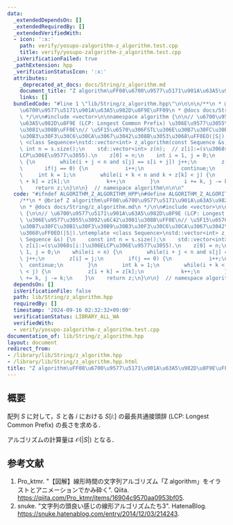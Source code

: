 ```yaml
---
data:
  _extendedDependsOn: []
  _extendedRequiredBy: []
  _extendedVerifiedWith:
  - icon: ':x:'
    path: verify/yosupo-zalgorithm-z_algorithm.test.cpp
    title: verify/yosupo-zalgorithm-z_algorithm.test.cpp
  _isVerificationFailed: true
  _pathExtension: hpp
  _verificationStatusIcon: ':x:'
  attributes:
    _deprecated_at_docs: docs/String/z_algorithm.md
    document_title: "Z algorithm\uFF08\u6700\u9577\u5171\u901A\u63A5\u982D\u8F9E\uFF09"
    links: []
  bundledCode: "#line 1 \"lib/String/z_algorithm.hpp\"\n\n\n\n/**\n * @brief Z algorithm\uFF08\
    \u6700\u9577\u5171\u901A\u63A5\u982D\u8F9E\uFF09\n * @docs docs/String/z_algorithm.md\n\
    \ */\n\n#include <vector>\n\nnamespace algorithm {\n\n// \u6700\u9577\u5171\u901A\
    \u63A5\u982D\u8F9E (LCP: Longest Common Prefix) \u306E\u9577\u3055\u3092\u6C42\
    \u3081\u308B\uFF0E\n// \u5F15\u6570\u306FSTL\u306E\u30B7\u30FC\u30B1\u30F3\u30B9\
    \u30B3\u30F3\u30C6\u30CA\u3067\u3042\u308B\u3053\u3068\uFF0EO(|S|).\ntemplate\
    \ <class Sequence>\nstd::vector<int> z_algorithm(const Sequence &s) {\n    const\
    \ int n = s.size();\n    std::vector<int> z(n);  // z[i]:=(s\u3068s[i:]\u306E\
    LCP\u306E\u9577\u3055).\n    z[0] = n;\n    int i = 1, j = 0;\n    while(i < n)\
    \ {\n        while(i + j < n and s[j] == s[i + j]) j++;\n        z[i] = j;\n \
    \       if(j == 0) {\n            i++;\n            continue;\n        }\n   \
    \     int k = 1;\n        while(i + k < n and k + z[k] < j) {\n            z[i\
    \ + k] = z[k];\n            k++;\n        }\n        i += k, j -= k;\n    }\n\
    \    return z;\n}\n\n}  // namespace algorithm\n\n\n"
  code: "#ifndef ALGORITHM_Z_ALGORITHM_HPP\n#define ALGORITHM_Z_ALGORITHM_HPP 1\n\n\
    /**\n * @brief Z algorithm\uFF08\u6700\u9577\u5171\u901A\u63A5\u982D\u8F9E\uFF09\
    \n * @docs docs/String/z_algorithm.md\n */\n\n#include <vector>\n\nnamespace algorithm\
    \ {\n\n// \u6700\u9577\u5171\u901A\u63A5\u982D\u8F9E (LCP: Longest Common Prefix)\
    \ \u306E\u9577\u3055\u3092\u6C42\u3081\u308B\uFF0E\n// \u5F15\u6570\u306FSTL\u306E\
    \u30B7\u30FC\u30B1\u30F3\u30B9\u30B3\u30F3\u30C6\u30CA\u3067\u3042\u308B\u3053\
    \u3068\uFF0EO(|S|).\ntemplate <class Sequence>\nstd::vector<int> z_algorithm(const\
    \ Sequence &s) {\n    const int n = s.size();\n    std::vector<int> z(n);  //\
    \ z[i]:=(s\u3068s[i:]\u306ELCP\u306E\u9577\u3055).\n    z[0] = n;\n    int i =\
    \ 1, j = 0;\n    while(i < n) {\n        while(i + j < n and s[j] == s[i + j])\
    \ j++;\n        z[i] = j;\n        if(j == 0) {\n            i++;\n          \
    \  continue;\n        }\n        int k = 1;\n        while(i + k < n and k + z[k]\
    \ < j) {\n            z[i + k] = z[k];\n            k++;\n        }\n        i\
    \ += k, j -= k;\n    }\n    return z;\n}\n\n}  // namespace algorithm\n\n#endif\n"
  dependsOn: []
  isVerificationFile: false
  path: lib/String/z_algorithm.hpp
  requiredBy: []
  timestamp: '2024-09-16 02:32:32+09:00'
  verificationStatus: LIBRARY_ALL_WA
  verifiedWith:
  - verify/yosupo-zalgorithm-z_algorithm.test.cpp
documentation_of: lib/String/z_algorithm.hpp
layout: document
redirect_from:
- /library/lib/String/z_algorithm.hpp
- /library/lib/String/z_algorithm.hpp.html
title: "Z algorithm\uFF08\u6700\u9577\u5171\u901A\u63A5\u982D\u8F9E\uFF09"
---
```

## 概要

配列 $S$ に対して，$S$ と各 $i$ における $S[i:]$ の最長共通接頭辞 (LCP: Longest Common Prefix) の長さを求める．

アルゴリズムの計算量は $\mathcal{O}(\lvert S \rvert)$ となる．


## 参考文献

1. Pro_ktmr. "【図解】線形時間の文字列アルゴリズム「Z algorithm」をイラストとアニメーションでかみ砕く". Qiita. <https://qiita.com/Pro_ktmr/items/16904c9570aa0953bf05>.
1. snuke. "文字列の頭良い感じの線形アルゴリズムたち3". HatenaBlog. <https://snuke.hatenablog.com/entry/2014/12/03/214243>.
